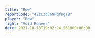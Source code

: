 ```yaml
---
title: "Row"
reportCode: "4ZzC3dJ6NPqfKgTB"
player: "Row"
fight: "Void Reaver"
date: 2021-10-18T19:02:24.561000+00:00
---
```

